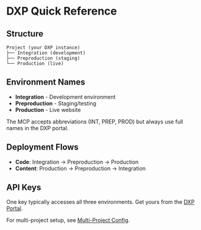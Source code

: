 # DXP Quick Reference

## Structure
```
Project (your DXP instance)
├── Integration (development)
├── Preproduction (staging)
└── Production (live)
```

## Environment Names
- **Integration** - Development environment
- **Preproduction** - Staging/testing
- **Production** - Live website

The MCP accepts abbreviations (INT, PREP, PROD) but always use full names in the DXP portal.

## Deployment Flows
- **Code**: Integration → Preproduction → Production
- **Content**: Production → Preproduction → Integration

## API Keys
One key typically accesses all three environments. Get yours from the [DXP Portal](https://paasportal.episerver.net/).

For multi-project setup, see [Multi-Project Config](MULTI_PROJECT_CONFIG.md).